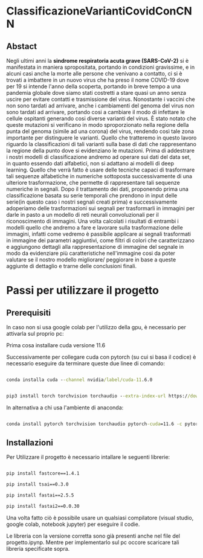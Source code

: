 # ClassificazioneVariantiCovidConCNN

## Abstact
 Negli ultimi anni la **sindrome respiratoria acuta grave (SARS-CoV-2)** si è manifestata in maniera spropositata, portando in condizioni gravissime, e in alcuni casi anche la morte alle persone che venivano a contatto, ci si è trovati a imbattere in un nuovo virus che ha preso il nome COVID-19 dove per 19 si intende l'anno della scoperta, portando in breve tempo a una pandemia globale dove siamo stati costretti a stare quasi un anno senza uscire per evitare contatti e trasmissione del virus. 
Nonostante i vaccini che non sono tardati ad arrivare, anche i cambiamenti del genoma del virus non sono tardati ad arrivare, portando cosi a cambiare il modo di infettare le cellule ospitanti generando cosi diverse varianti del virus. È stato notato che queste mutazioni si verificano in modo sproporzionato nella regione della punta del genoma (simile ad una corona) del virus, rendendo così tale zona importante per distinguere le varianti.
Quello che tratteremo in questo lavoro riguardo la classificazioni di tali varianti sulla base di dati che rappresentano la regione della punto dove si evidenziano le mutazioni.
Prima di addestrare i nostri modelli di classificazione andremo ad operare sui dati del data set, in quanto essendo dati alfabetici,  non si adattano ai modelli di deep learning.
Quello che verrà fatto è usare delle tecniche capaci di trasformare tali sequenze alfabetiche in numeriche sottoposta successivamente di una ulteriore trasformazione, che permette di rappresentare tali sequenze numeriche in segnali.
Dopo il trattamento dei dati, proponendo prima una classificazione basata su serie temporali che prendono in input delle serie(in questo caso i nostri segnali creati prima) e successivamente adoperiamo delle trasformazioni sui segnali per trasformarli in immagini per darle in pasto a un modello di reti neurali convoluzionali per il riconoscimento di immagini.
Una volta calcolati i risultati di entrambi i modelli quello che andremo a fare e lavorare sulla trasformazione delle immagini, infatti come vedremo è passibile applicare ai segnali trasformati in immagine dei parametri aggiuntivi, come filtri di colori che caratterizzano e aggiungono dettagli alla rappresentazione di immagine del segnale in modo da evidenziare più caratteristiche nell'immagine cosi da poter valutare se il nostro modello migliorare/ peggiorare in base a queste aggiunte di dettaglio e trarne delle conclusioni finali.

# Passi per utilizzare il progetto

## Prerequisiti

In caso non si usa google colab per l'utilizzo della gpu, è necessario per attivarla sul proprio pc:

Prima cosa installare cuda versione 11.6

Successivamente per collegare cuda con pytorch (su cui si basa il codice) è necessario eseguire da terminare queste due linee di comando:

```cmd

conda installa cuda --channel nvidia/label/cuda-11.6.0

```

```cmd

pip3 install torch torchvision torchaudio --extra-index-url https://download.pytorch.org/whl/cu116

```

In alternativa a chi usa l'ambiente di anaconda:

```cmd

conda install pytorch torchvision torchaudio pytorch-cuda=11.6 -c pytorch -c nvidia

```
## Installazioni
Per Utilizzare il progetto è necessario intallare le seguenti librerie:

```cmd

pip install fastcore==1.4.1

pip install tsai==0.3.0

pip install fastai==2.5.5

pip install fastai2==0.0.30

```

Una volta fatto ciò è possibile usare un qualsiasi compilatore (visual studio, google colab, notebook jupyter) per eseguire il codie.

Le libreria con la versione corretta sono già presenti anche nel file del progetto.ipynp.
Mentre per implementarlo sul pc occore scaricare tali libreria specificate sopra.
